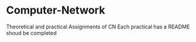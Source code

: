 # Computer-Network
Theoretical and practical Assignments of CN
Each practical has a README shoud be completed
